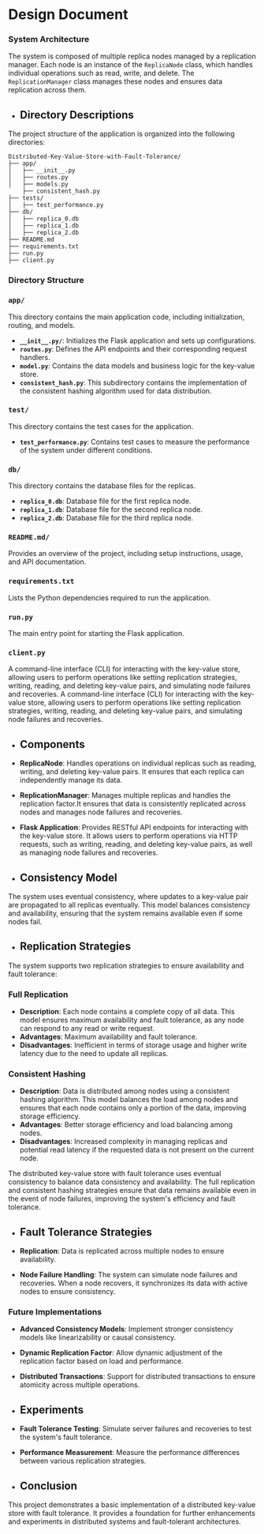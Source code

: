 # Design Document

### System Architecture

The system is composed of multiple replica nodes managed by a replication manager. Each node is an instance of the `ReplicaNode` class, which handles individual operations such as read, write, and delete. The `ReplicationManager` class manages these nodes and ensures data replication across them.

- ## Directory Descriptions
The project structure of the application is organized into the following directories:
```plaintext
Distributed-Key-Value-Store-with-Fault-Tolerance/
├── app/    
│   ├── __init__.py  
│   ├── routes.py  
│   ├── models.py 
    ├── consistent_hash.py
├── tests/   
│   ├── test_performance.py   
├── db/
│   ├── replica_0.db
│   ├── replica_1.db
│   ├── replica_2.db
├── README.md  
├── requirements.txt
├── run.py
├── client.py
```
### Directory Structure
### `app/`
This directory contains the main application code, including initialization, routing, and models.  
- **`__init__.py/`**: Initializes the Flask application and sets up configurations.
- **`routes.py`**: Defines the API endpoints and their corresponding request handlers.
- **`model.py`**: Contains the data models and business logic for the key-value store.
- **`consistent_hash.py`**: This subdirectory contains the implementation of the consistent hashing algorithm used for data distribution.
### `test/`
This directory contains the test cases for the application.
- **`test_performance.py`**: Contains test cases to measure the performance of the system under different conditions.
### `db/`
This directory contains the database files for the replicas.  
- **`replica_0.db`**: Database file for the first replica node.
- **`replica_1.db`**: Database file for the second replica node.
- **`replica_2.db`**: Database file for the third replica node.
### `README.md/`
Provides an overview of the project, including setup instructions, usage, and API documentation.
### `requirements.txt`
Lists the Python dependencies required to run the application.
### `run.py`
The main entry point for starting the Flask application.
### `client.py`
A command-line interface (CLI) for interacting with the key-value store, allowing users to perform operations like setting replication strategies, writing, reading, and deleting key-value pairs, and simulating node failures and recoveries.
A command-line interface (CLI) for interacting with the key-value store, allowing users to perform operations like setting replication strategies, writing, reading, and deleting key-value pairs, and simulating node failures and recoveries.
- ## Components

- **ReplicaNode**: Handles operations on individual replicas such as reading, writing, and deleting key-value pairs. It ensures that each replica can independently manage its data.
- **ReplicationManager**: Manages multiple replicas and handles the replication factor.It ensures that data is consistently replicated across nodes and manages node failures and recoveries.
- **Flask Application**: Provides RESTful API endpoints for interacting with the key-value store. It allows users to perform operations via HTTP requests, such as writing, reading, and deleting key-value pairs, as well as managing node failures and recoveries.

- ## Consistency Model

The system uses eventual consistency, where updates to a key-value pair are propagated to all replicas eventually. This model balances consistency and availability, ensuring that the system remains available even if some nodes fail.

- ## Replication Strategies

The system supports two replication strategies to ensure availability and fault tolerance:

### Full Replication

- **Description**: Each node contains a complete copy of all data. This model ensures maximum availability and fault tolerance, as any node can respond to any read or write request.
- **Advantages**: Maximum availability and fault tolerance.
- **Disadvantages**: Inefficient in terms of storage usage and higher write latency due to the need to update all replicas.

### Consistent Hashing

- **Description**: Data is distributed among nodes using a consistent hashing algorithm. This model balances the load among nodes and ensures that each node contains only a portion of the data, improving storage efficiency.
- **Advantages**: Better storage efficiency and load balancing among nodes.
- **Disadvantages**: Increased complexity in managing replicas and potential read latency if the requested data is not present on the current node.

The distributed key-value store with fault tolerance uses eventual consistency to balance data consistency and availability. The full replication and consistent hashing strategies ensure that data remains available even in the event of node failures, improving the system's efficiency and fault tolerance.

- ## Fault Tolerance Strategies

- **Replication**: Data is replicated across multiple nodes to ensure availability.
- **Node Failure Handling**: The system can simulate node failures and recoveries. When a node recovers, it synchronizes its data with active nodes to ensure consistency.

 ### Future Implementations

- **Advanced Consistency Models**: Implement stronger consistency models like linearizability or causal consistency.
- **Dynamic Replication Factor**: Allow dynamic adjustment of the replication factor based on load and performance.
- **Distributed Transactions**: Support for distributed transactions to ensure atomicity across multiple operations.

- ## Experiments

- **Fault Tolerance Testing**: Simulate server failures and recoveries to test the system's fault tolerance.
- **Performance Measurement**: Measure the performance differences between various replication strategies.

- ## Conclusion

This project demonstrates a basic implementation of a distributed key-value store with fault tolerance. It provides a foundation for further enhancements and experiments in distributed systems and fault-tolerant architectures.